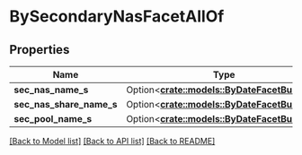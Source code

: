 # BySecondaryNasFacetAllOf

## Properties

Name | Type | Description | Notes
------------ | ------------- | ------------- | -------------
**sec_nas_name_s** | Option<[**crate::models::ByDateFacetBuckets**](by_date_facet_buckets.md)> |  | [optional]
**sec_nas_share_name_s** | Option<[**crate::models::ByDateFacetBuckets**](by_date_facet_buckets.md)> |  | [optional]
**sec_pool_name_s** | Option<[**crate::models::ByDateFacetBuckets**](by_date_facet_buckets.md)> |  | [optional]

[[Back to Model list]](../README.md#documentation-for-models) [[Back to API list]](../README.md#documentation-for-api-endpoints) [[Back to README]](../README.md)


